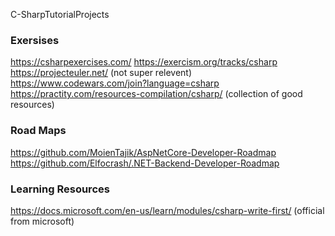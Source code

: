 C-SharpTutorialProjects
### Exersises 
https://csharpexercises.com/
https://exercism.org/tracks/csharp
https://projecteuler.net/ (not super relevent)
https://www.codewars.com/join?language=csharp
https://practity.com/resources-compilation/csharp/ (collection of good resources)
### Road Maps
https://github.com/MoienTajik/AspNetCore-Developer-Roadmap
https://github.com/Elfocrash/.NET-Backend-Developer-Roadmap

### Learning Resources 
https://docs.microsoft.com/en-us/learn/modules/csharp-write-first/ (official from microsoft)

